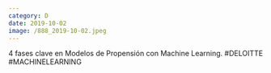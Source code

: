 ```yaml
--- 
category: D 
date: 2019-10-02 
image: /888_2019-10-02.jpeg 
--- 
```


4 fases clave en Modelos de Propensión con Machine Learning. #DELOITTE #MACHINELEARNING